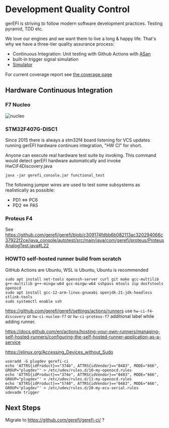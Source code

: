 # Development Quality Control

gerEFI is striving to follow modern software development practices. Testing pyramid, TDD etc.

We love our engines and we want them to live a long & happy life. That's why we have a three-tier quality assurance process:

* Continuous Integration: Unit testing with Github Actions with [ASan](https://github.com/google/sanitizers/wiki/AddressSanitizer)
* built-in trigger signal simulation
* [Simulator](Virtual-simulator)

For current coverage report see [the coverage page](https://gerefi.com/docs/unit_tests_coverage/)

## Hardware Continuous Integration

### F7 Nucleo

![nucleo](https://github.com/user-attachments/assets/b6d50866-1fca-4a21-9b64-f1b04cd9ca89)

### STM32F407G-DISC1

Since 2015 there is always a stm32f4 board listening for VCS updates running gerEFI hardware continues integration, "HW CI" for short.

Anyone can execute real hardware test suite by invoking. This command would detect gerEFI hardware automatically and invoke
HwCiF4Discovery.java

``java -jar gerefi_console.jar functional_test``

The following jumper wires are used to test some subsystems as realistically as possible:

* PD1 <=> PC6
* PD2 <=> PA5

### Proteus F4

See https://github.com/gerefi/gerefi/blob/c309174fdbb6b082113ac320294066c37922f2ce/java_console/autotest/src/main/java/com/gerefi/proteus/ProteusAnalogTest.java#L22

### HOWTO self-hosted runner build from scratch

GitHub Actions are Ubuntu, WSL is Ubuntu, Ubuntu is recommended

```shell
sudo apt install net-tools openssh-server curl git make gcc-multilib g++-multilib g++-mingw-w64 gcc-mingw-w64 sshpass mtools zip dosfstools openocd
sudo apt install gcc-12-arm-linux-gnueabi openjdk-21-jdk-headless stlink-tools
sudo systemctl enable ssh
```

https://github.com/gerefi/gerefi/settings/actions/runners use
``hw-ci-f4-discovery``
or
``hw-ci-nucleo-f7``
or
``hw-ci-proteus-f7``
additional label while adding runner.

https://docs.github.com/en/actions/hosting-your-own-runners/managing-self-hosted-runners/configuring-the-self-hosted-runner-application-as-a-service

https://elinux.org/Accessing_Devices_without_Sudo

```shell
useradd -G plugdev gerefi-ci
echo 'ATTRS{idProduct}=="374b", ATTRS{idVendor}=="0483", MODE="666", GROUP="plugdev"' > /etc/udev/rules.d/10-my-openocd.rules
echo 'ATTRS{idProduct}=="374e", ATTRS{idVendor}=="0483", MODE="666", GROUP="plugdev"' > /etc/udev/rules.d/11-my-openocd.rules
echo 'ATTRS{idProduct}=="5740", ATTRS{idVendor}=="0483", MODE="666", GROUP="plugdev"' > /etc/udev/rules.d/20-my-ecu-serial.rules
udevadm trigger
```

## Next Steps

Migrate to https://github.com/gerefi/gerefi-ci/ ?
